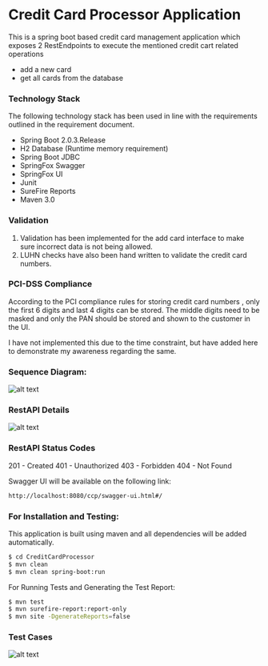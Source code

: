 # Credit Card Processor Application

This is a spring boot based credit card management application which exposes 2 RestEndpoints to execute the mentioned credit cart related operations

- add a new card
- get all cards from the database

### Technology Stack

The following technology stack has been used in line with the requirements outlined in the requirement document.

  - Spring Boot 2.0.3.Release
  - H2 Database (Runtime memory requirement)
  - Spring Boot JDBC
  - SpringFox Swagger
  - SpringFox UI
  - Junit
  - SureFire Reports
  - Maven 3.0

### Validation

1. Validation has been implemented for the add card interface to make sure incorrect data is not being allowed.
2. LUHN checks have also been hand written to validate the credit card numbers.

### PCI-DSS Compliance

According to the PCI compliance rules for storing credit card numbers , only the first 6 digits and last 4 digits can be stored.
The middle digits need to be masked and only the PAN should be stored and shown to the customer in the UI.

I have not implemented this due to the time constraint, but have added here to demonstrate my awareness regarding the same.

### Sequence Diagram:

![alt text]()

### RestAPI Details

![alt text]()

### RestAPI Status Codes

201 - Created
401 - Unauthorized
403 - Forbidden
404 - Not Found

Swagger UI will be available on the following link:

```sh
http://localhost:8080/ccp/swagger-ui.html#/
```

### For Installation and Testing:

This application is built using maven and all dependencies will be added automatically.

```sh
$ cd CreditCardProcessor
$ mvn clean
$ mvn clean spring-boot:run
```

For Running Tests and Generating the Test Report:

```sh
$ mvn test
$ mvn surefire-report:report-only
$ mvn site -DgenerateReports=false
```

### Test Cases
![alt text]()
